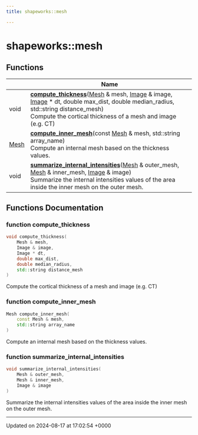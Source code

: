 ```yaml
---
title: shapeworks::mesh

---
```


# shapeworks::mesh



## Functions

|                | Name           |
| -------------- | -------------- |
| void | **[compute_thickness](../Namespaces/namespaceshapeworks_1_1mesh.md#function-compute-thickness)**([Mesh](../Classes/classshapeworks_1_1Mesh.md) & mesh, [Image](../Classes/classshapeworks_1_1Image.md) & image, [Image](../Classes/classshapeworks_1_1Image.md) * dt, double max_dist, double median_radius, std::string distance_mesh)<br>Compute the cortical thickness of a mesh and image (e.g. CT)  |
| [Mesh](../Classes/classshapeworks_1_1Mesh.md) | **[compute_inner_mesh](../Namespaces/namespaceshapeworks_1_1mesh.md#function-compute-inner-mesh)**(const [Mesh](../Classes/classshapeworks_1_1Mesh.md) & mesh, std::string array_name)<br>Compute an internal mesh based on the thickness values.  |
| void | **[summarize_internal_intensities](../Namespaces/namespaceshapeworks_1_1mesh.md#function-summarize-internal-intensities)**([Mesh](../Classes/classshapeworks_1_1Mesh.md) & outer_mesh, [Mesh](../Classes/classshapeworks_1_1Mesh.md) & inner_mesh, [Image](../Classes/classshapeworks_1_1Image.md) & image)<br>Summarize the internal intensities values of the area inside the inner mesh on the outer mesh.  |


## Functions Documentation

### function compute_thickness

```cpp
void compute_thickness(
    Mesh & mesh,
    Image & image,
    Image * dt,
    double max_dist,
    double median_radius,
    std::string distance_mesh
)
```

Compute the cortical thickness of a mesh and image (e.g. CT) 

### function compute_inner_mesh

```cpp
Mesh compute_inner_mesh(
    const Mesh & mesh,
    std::string array_name
)
```

Compute an internal mesh based on the thickness values. 

### function summarize_internal_intensities

```cpp
void summarize_internal_intensities(
    Mesh & outer_mesh,
    Mesh & inner_mesh,
    Image & image
)
```

Summarize the internal intensities values of the area inside the inner mesh on the outer mesh. 





-------------------------------

Updated on 2024-08-17 at 17:02:54 +0000